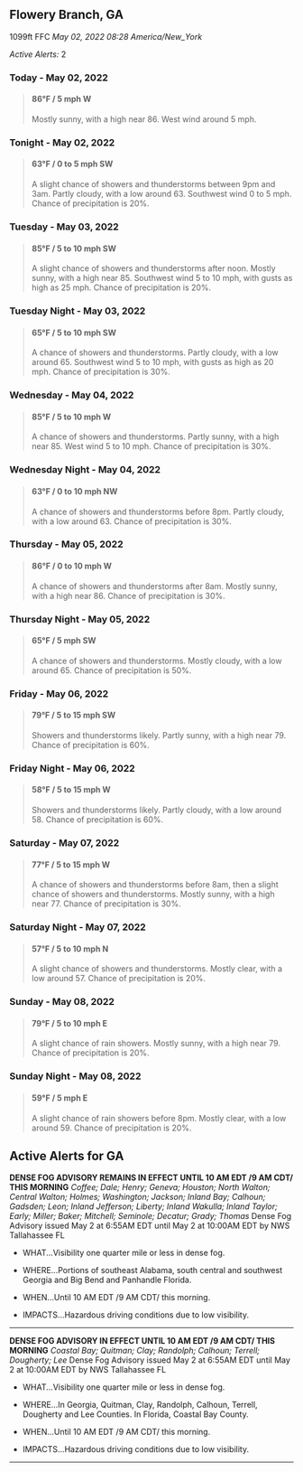 ## Flowery Branch, GA
1099ft
FFC
*May 02, 2022 08:28 America/New_York*

*Active Alerts:* 2
### Today - May 02, 2022
> #### **86&deg;F** / 5 mph W
> Mostly sunny, with a high near 86. West wind around 5 mph.

### Tonight - May 02, 2022
> #### **63&deg;F** / 0 to 5 mph SW
> A slight chance of showers and thunderstorms between 9pm and 3am. Partly cloudy, with a low around 63. Southwest wind 0 to 5 mph. Chance of precipitation is 20%.

### Tuesday - May 03, 2022
> #### **85&deg;F** / 5 to 10 mph SW
> A slight chance of showers and thunderstorms after noon. Mostly sunny, with a high near 85. Southwest wind 5 to 10 mph, with gusts as high as 25 mph. Chance of precipitation is 20%.

### Tuesday Night - May 03, 2022
> #### **65&deg;F** / 5 to 10 mph SW
> A chance of showers and thunderstorms. Partly cloudy, with a low around 65. Southwest wind 5 to 10 mph, with gusts as high as 20 mph. Chance of precipitation is 30%.

### Wednesday - May 04, 2022
> #### **85&deg;F** / 5 to 10 mph W
> A chance of showers and thunderstorms. Partly sunny, with a high near 85. West wind 5 to 10 mph. Chance of precipitation is 30%.

### Wednesday Night - May 04, 2022
> #### **63&deg;F** / 0 to 10 mph NW
> A chance of showers and thunderstorms before 8pm. Partly cloudy, with a low around 63. Chance of precipitation is 30%.

### Thursday - May 05, 2022
> #### **86&deg;F** / 0 to 10 mph W
> A chance of showers and thunderstorms after 8am. Mostly sunny, with a high near 86. Chance of precipitation is 30%.

### Thursday Night - May 05, 2022
> #### **65&deg;F** / 5 mph SW
> A chance of showers and thunderstorms. Mostly cloudy, with a low around 65. Chance of precipitation is 50%.

### Friday - May 06, 2022
> #### **79&deg;F** / 5 to 15 mph SW
> Showers and thunderstorms likely. Partly sunny, with a high near 79. Chance of precipitation is 60%.

### Friday Night - May 06, 2022
> #### **58&deg;F** / 5 to 15 mph W
> Showers and thunderstorms likely. Partly cloudy, with a low around 58. Chance of precipitation is 60%.

### Saturday - May 07, 2022
> #### **77&deg;F** / 5 to 15 mph W
> A chance of showers and thunderstorms before 8am, then a slight chance of showers and thunderstorms. Mostly sunny, with a high near 77. Chance of precipitation is 30%.

### Saturday Night - May 07, 2022
> #### **57&deg;F** / 5 to 10 mph N
> A slight chance of showers and thunderstorms. Mostly clear, with a low around 57. Chance of precipitation is 20%.

### Sunday - May 08, 2022
> #### **79&deg;F** / 5 to 10 mph E
> A slight chance of rain showers. Mostly sunny, with a high near 79. Chance of precipitation is 20%.

### Sunday Night - May 08, 2022
> #### **59&deg;F** / 5 mph E
> A slight chance of rain showers before 8pm. Mostly clear, with a low around 59. Chance of precipitation is 20%.

## Active Alerts for GA

**DENSE FOG ADVISORY REMAINS IN EFFECT UNTIL 10 AM EDT /9 AM CDT/ THIS MORNING**
*Coffee; Dale; Henry; Geneva; Houston; North Walton; Central Walton; Holmes; Washington; Jackson; Inland Bay; Calhoun; Gadsden; Leon; Inland Jefferson; Liberty; Inland Wakulla; Inland Taylor; Early; Miller; Baker; Mitchell; Seminole; Decatur; Grady; Thomas*
Dense Fog Advisory issued May 2 at 6:55AM EDT until May 2 at 10:00AM EDT by NWS Tallahassee FL
* WHAT...Visibility one quarter mile or less in dense fog.

* WHERE...Portions of southeast Alabama, south central and
southwest Georgia and Big Bend and Panhandle Florida.

* WHEN...Until 10 AM EDT /9 AM CDT/ this morning.

* IMPACTS...Hazardous driving conditions due to low visibility.
---

**DENSE FOG ADVISORY IN EFFECT UNTIL 10 AM EDT /9 AM CDT/ THIS MORNING**
*Coastal Bay; Quitman; Clay; Randolph; Calhoun; Terrell; Dougherty; Lee*
Dense Fog Advisory issued May 2 at 6:55AM EDT until May 2 at 10:00AM EDT by NWS Tallahassee FL
* WHAT...Visibility one quarter mile or less in dense fog.

* WHERE...In Georgia, Quitman, Clay, Randolph, Calhoun, Terrell,
Dougherty and Lee Counties. In Florida, Coastal Bay County.

* WHEN...Until 10 AM EDT /9 AM CDT/ this morning.

* IMPACTS...Hazardous driving conditions due to low visibility.
---

